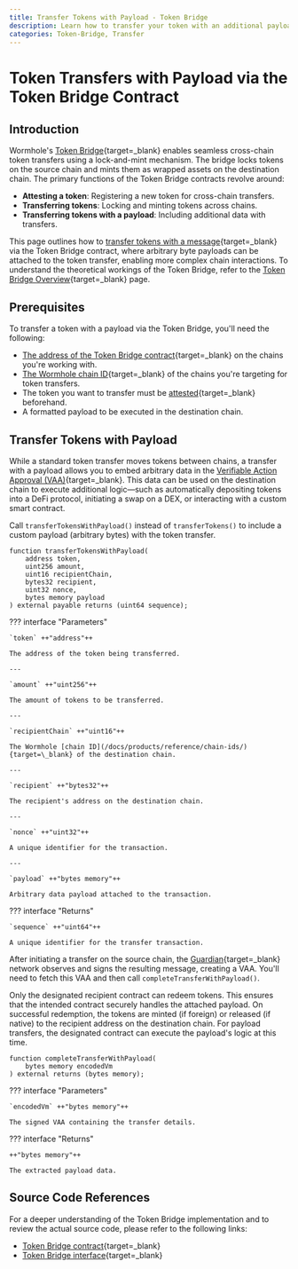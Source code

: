 ```yaml
---
title: Transfer Tokens with Payload - Token Bridge
description: Learn how to transfer your token with an additional payload via Wormhole's Token Bridge for seamless multichain token transfers with payload execution.
categories: Token-Bridge, Transfer
---
```


# Token Transfers with Payload via the Token Bridge Contract

## Introduction 

Wormhole's [Token Bridge](/docs/products/token-bridge/overview/){target=\_blank} enables seamless cross-chain token transfers using a lock-and-mint mechanism. The bridge locks tokens on the source chain and mints them as wrapped assets on the destination chain. The primary functions of the Token Bridge contracts revolve around:

- **Attesting a token**: Registering a new token for cross-chain transfers.
- **Transferring tokens**: Locking and minting tokens across chains.
- **Transferring tokens with a payload**: Including additional data with transfers.

This page outlines how to [transfer tokens with a message](/docs/protocol/infrastructure/vaas/#token-transfer-with-message){target=\_blank} via the Token Bridge contract, where arbitrary byte payloads can be attached to the token transfer, enabling more complex chain interactions. To understand the theoretical workings of the Token Bridge, refer to the [Token Bridge Overview](/docs/products/token-bridge/overview/){target=\_blank} page. 

## Prerequisites

To transfer a token with a payload via the Token Bridge, you'll need the following:

- [The address of the Token Bridge contract](/docs/products/reference/contract-addresses/#token-bridge){target=\_blank} on the chains you're working with.
- [The Wormhole chain ID](/docs/products/reference/chain-ids/){target=\_blank} of the chains you're targeting for token transfers.
- The token you want to transfer must be [attested](/docs/products/token-bridge/guides/attest-tokens/){target=\_blank} beforehand.
- A formatted payload to be executed in the destination chain.

## Transfer Tokens with Payload

While a standard token transfer moves tokens between chains, a transfer with a payload allows you to embed arbitrary data in the [Verifiable Action Approval (VAA)](/docs/protocol/infrastructure/vaas/){target=\_blank}. This data can be used on the destination chain to execute additional logic—such as automatically depositing tokens into a DeFi protocol, initiating a swap on a DEX, or interacting with a custom smart contract.

Call `transferTokensWithPayload()` instead of `transferTokens()` to include a custom payload (arbitrary bytes) with the token transfer.

```solidity
function transferTokensWithPayload(
    address token,
    uint256 amount,
    uint16 recipientChain,
    bytes32 recipient,
    uint32 nonce,
    bytes memory payload
) external payable returns (uint64 sequence);
```

??? interface "Parameters"

    `token` ++"address"++
    
    The address of the token being transferred.

    ---

    `amount` ++"uint256"++
    
    The amount of tokens to be transferred.

    ---

    `recipientChain` ++"uint16"++
    
    The Wormhole [chain ID](/docs/products/reference/chain-ids/){target=\_blank} of the destination chain.

    ---

    `recipient` ++"bytes32"++
    
    The recipient's address on the destination chain.

    ---

    `nonce` ++"uint32"++
    
    A unique identifier for the transaction.

    ---

    `payload` ++"bytes memory"++
    
    Arbitrary data payload attached to the transaction.

??? interface "Returns"
    
    `sequence` ++"uint64"++
    
    A unique identifier for the transfer transaction.

After initiating a transfer on the source chain, the [Guardian](/docs/protocol/infrastructure/guardians/){target=\_blank} network observes and signs the resulting message, creating a VAA. You'll need to fetch this VAA and then call `completeTransferWithPayload()`.

Only the designated recipient contract can redeem tokens. This ensures that the intended contract securely handles the attached payload. On successful redemption, the tokens are minted (if foreign) or released (if native) to the recipient address on the destination chain. For payload transfers, the designated contract can execute the payload's logic at this time.

```solidity
function completeTransferWithPayload(
    bytes memory encodedVm
) external returns (bytes memory);
```

??? interface "Parameters"

    `encodedVm` ++"bytes memory"++

    The signed VAA containing the transfer details.

??? interface "Returns"

    ++"bytes memory"++

    The extracted payload data.

## Source Code References

For a deeper understanding of the Token Bridge implementation and to review the actual source code, please refer to the following links:

- [Token Bridge contract](https://github.com/wormhole-foundation/wormhole/blob/main/ethereum/contracts/bridge/Bridge.sol){target=\_blank}
- [Token Bridge interface](https://github.com/wormhole-foundation/wormhole-solidity-sdk/blob/main/src/interfaces/ITokenBridge.sol){target=\_blank}